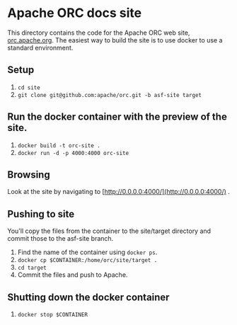 # Apache ORC docs site

This directory contains the code for the Apache ORC web site,
[orc.apache.org](https://orc.apache.org/). The easiest way to build
the site is to use docker to use a standard environment.

## Setup

1. `cd site`
2. `git clone git@github.com:apache/orc.git -b asf-site target`

## Run the docker container with the preview of the site.

1. `docker build -t orc-site .`
2. `docker run -d -p 4000:4000 orc-site`

## Browsing

Look at the site by navigating to
[http://0.0.0.0:4000/](http://0.0.0.0:4000/) .

## Pushing to site

You'll copy the files from the container to the site/target directory and
commit those to the asf-site branch.

1. Find the name of the container using `docker ps`.
2. `docker cp $CONTAINER:/home/orc/site/target .`
3. `cd target`
4. Commit the files and push to Apache.

## Shutting down the docker container

1. `docker stop $CONTAINER`